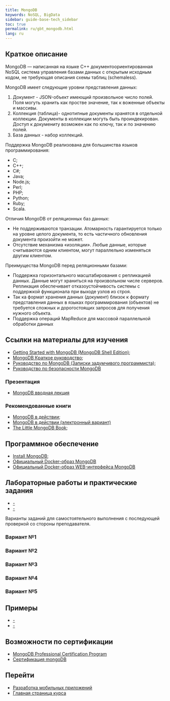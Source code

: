 ```yaml
---
title: MongoDB
keywords: NoSQL, BigData
sidebar: guide-base-tech_sidebar
toc: true
permalink: ru/gbt_mongodb.html
lang: ru
---
```



## Краткое описание

MongoDB — написанная на языке C++ документоориентированная NoSQL система управления базами данных с открытым исходным кодом, не требующая описания схемы таблиц (schemaless).

MongoDB имеет следующие уровни представления данных:
1. Документ - JSON-объект имеющий произвольное число полей. Поля могуть хранить как простве значение, так к воженные объекты и массивы.
2. Коллекция (таблица)- однотипные документы хранятся в отдельной коллекции. Документы в коллекции могуть быть проиндекирован. Доступ к докумениту возможен как по ключу, так и по значению полей.
3. База данных - набор коллекций.

Поддержка MongoDB реализована для большинства языков программирования:
- C;
- C++;
- C#;
- Java;
- Node.js;
- Perl;
- PHP;
- Python;
- Ruby;
- Scala.

Отличия MongoDB от реляционных баз данных:
- Не  поддерживаются транзации. Атомарность гарантируется только на уровне целого документа, то есть частичного обновления документа произойти не может.
 - Отсутствие механизма «изоляции». Любые данные, которые считываются одним клиентом, могут параллельно изменяться другим клиентом.
 
 Преимущества MongoDB перед реляционными базами:
 - Поддержка горизонтального масштабирования с репликацией данных. Данные могут храниться на произвольном числе серверов. Репликация обеспечивает отказоустойчивость системы с поддержкой функционала при выходе узлов из строя.
 - Так ка формат хранения данных (документ) близок к формату представления данных в языках программирования (объектов) не требуется сложных и дорогостоящих запросов для получения нужного объекта.
- Поддержка операций MapReduce для массовой параллельной обработки данных


##  Ссылки на материалы для изучения

* [Getting Started with MongoDB (MongoDB Shell Edition)](https://docs.mongodb.com/getting-started/shell/);
* [MongoDB Краткое руководство](http://www.w3ii.com/ru/mongodb/mongodb_quick_guide.html);
* [Руководство по MongoDB (Записки задумчивого программиста)](http://proselyte.net/tutorials/mongodb/);
* [Руководство по безопасности MongoDB](http://security-corp.org/administration/sys_admin/39539-rukovodstvo-po-bezopasnosti-mongodb.html)

### Презентация
* [MongoDB вводная лекция](https://www.youtube.com/watch?v=tgckAOyjXPI)

### Рекомендованные книги

* [MongoDB в действии](https://www.ozon.ru/context/detail/id/8688130/);
* [MongoDB в действии (электронный вариант)](https://cafe-aristokrat.nethouse.ru/static/doc/0000/0000/0165/165988.c2f3acpbax.pdf)
* [The Little MongoDB Book](http://www.pvsm.ru/download/mongodb-ru.pdf);


## Программное обеспечение

* [Install MongoDB](https://docs.mongodb.com/manual/installation/);
* [Официальный Docker-образ MongoDB](https://hub.docker.com/_/mongo/)
* [Официальный Docker-образ WEB-интерфейса MongoDB](https://hub.docker.com/_/mongo-express/)

## Лабораторные работы и практические задания

* [-]()
* [-]()

Варианты заданий для самостоятельного выполнения с последующей проверкой со стороны преподавателя.

### Вариант №1

### Вариант №2

### Вариант №3

### Вариант №4

### Вариант №5

## Примеры

* [-]()
* [-]()

## Возможности по сертификации

* [MongoDB Professional Certification Program ](https://university.mongodb.com/certification)
* [Сертификация mongoDB](https://habrahabr.ru/post/273011/)

## Перейти

* [Разработка мобильных приложений](gbt_mobile.html)
* [Главная страница курса](gbt_landing-page.html)
